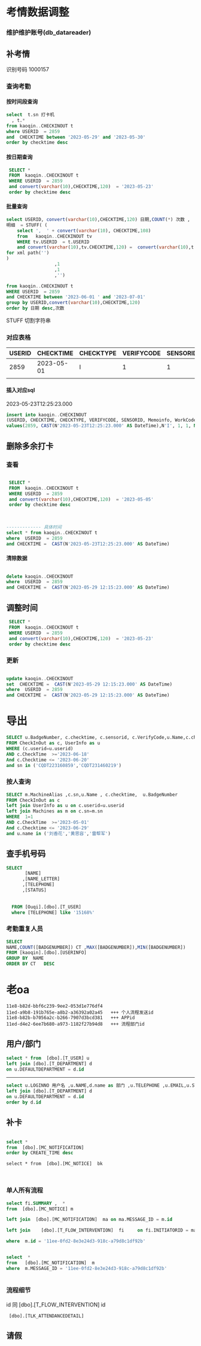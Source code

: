 # 考情数据调整

### 维护维护账号(db_datareader)

 

## 补考情

识别号码  1000157

### 查询考勤

#### 按时间段查询

```sql
select  t.sn 打卡机
  , t.*
from kaoqin..CHECKINOUT t
where USERID  = 2859
and  CHECKTIME between '2023-05-29' and '2023-05-30' 
order by checktime desc


```

#### 按日期查询

```sql
 SELECT * 
 FROM  kaoqin..CHECKINOUT t
 WHERE USERID  = 2859 
 and convert(varchar(10),CHECKTIME,120)  = '2023-05-23'
 order by checktime desc
```

#### 批量查询

```sql
select USERID, convert(varchar(10),CHECKTIME,120) 日期,COUNT(*) 次数 ,
明细  = STUFF( (
    select ',  ' + convert(varchar(10), CHECKTIME,108) 
    from   kaoqin..CHECKINOUT tv 
    WHERE tv.USERID  = t.USERID  
    and convert(varchar(10),tv.CHECKTIME,120) =  convert(varchar(10),t.CHECKTIME,120) 
for xml path('')
)
                  ,1
                  ,1
                  ,'') 

from kaoqin..CHECKINOUT t
WHERE USERID  = 2859 
and CHECKTIME between '2023-06-01 ' and '2023-07-01' 
group by USERID,convert(varchar(10),CHECKTIME,120)
order by 日期 desc,次数  

```

STUFF 切割字符串



 ### 对应表格

| USERID | CHECKTIME  | CHECKTYPE | VERIFYCODE | SENSORID | Memoinfo | WorkCode | sn            | UserExtFmt | mask_flag | temperature |
| ------ | ---------- | --------- | ---------- | -------- | -------- | -------- | ------------- | ---------- | --------- | ----------- |
| 2859   | 2023-05-01 | I         | 1          | 1        | NULL     | 0        | CQDT223160859 | 1          | 0         | 0           |
|        |            |           |            |          |          |          |               |            |           |             |

#### 插入对应sql

2023-05-23T12:25:23.000

```sql
insert into kaoqin..CHECKINOUT
(USERID, CHECKTIME, CHECKTYPE, VERIFYCODE, SENSORID, Memoinfo, WorkCode, sn, UserExtFmt, mask_flag, temperature)
values(2859, CAST(N'2023-05-23T12:25:23.000' AS DateTime),N'I', 1, 1, NULL, N'0', N'CQDT223160859', 1, 0, 0)

```

## 删除多余打卡





### 查看

```sql

 SELECT * 
 FROM  kaoqin..CHECKINOUT t
 WHERE USERID  = 2859 
 and convert(varchar(10),CHECKTIME,120)  = '2023-05-05'
 order by checktime desc
 
 
 
------------- 具体时间
select * from kaoqin..CHECKINOUT t
where  USERID  = 2859 
and CHECKTIME =  CAST(N'2023-05-23T12:25:23.000' AS DateTime)
```

#### 清除数据

```sql

delete kaoqin..CHECKINOUT
where  USERID  = 2859 
and CHECKTIME =  CAST(N'2023-05-29 12:15:23.000' AS DateTime)
```

## 调整时间

```sql
 SELECT * 
 FROM  kaoqin..CHECKINOUT t
 WHERE USERID  = 2859 
 and convert(varchar(10),CHECKTIME,120)  = '2023-05-23'
 order by checktime desc
```

### 更新

```sql

update kaoqin..CHECKINOUT 
set  CHECKTIME =  CAST(N'2023-05-29 12:15:23.000' AS DateTime)
where  USERID  = 2859 
and CHECKTIME =  CAST(N'2023-05-29 12:15:23.000' AS DateTime)
```

# 导出

```sql
SELECT u.BadgeNumber, c.checktime, c.sensorid, c.VerifyCode,u.Name,c.checktype,c.workcode,c.UserExtFmt  
FROM CheckInOut as c, UserInfo as u
WHERE (c.userid=u.userid) 
AND c.CheckTime  >='2023-06-18'
And c.Checktime <= '2023-06-20'
and sn in ('CQDT223160859','CQDT231460219')

```

### 按人查询

```sql
SELECT m.MachineAlias ,c.sn,u.Name , c.checktime,  u.BadgeNumber
FROM CheckInOut as c
left join UserInfo as u on c.userid=u.userid 
left join Machines as m on c.sn=m.sn
WHERE  1=1 
AND c.CheckTime  >='2023-05-01'
And c.Checktime <= '2023-06-29'
and u.name in ('刘香花','黄思容','雷帮军') 	
```

## 查手机号码

```sql
SELECT  
       [NAME]
      ,[NAME_LETTER]
      ,[TELEPHONE]
      ,[STATUS]
 
       
  FROM [Ouqi].[dbo].[T_USER]
  where [TELEPHONE] like '15168%'
```

### 考勤重复人员

```sql
SELECT 
NAME,COUNT([BADGENUMBER]) CT ,MAX([BADGENUMBER]),MIN([BADGENUMBER])
FROM [kaoqin].[dbo].[USERINFO]
GROUP BY  NAME
ORDER BY CT   DESC
```





# 老oa

```
11e8-b82d-bbf6c239-9ee2-053d1e776df4
11ed-a9b8-191b765e-a8b2-a36392a02a45   +++ 个人流程发送id
11e8-b82b-b7056a2c-b266-7907d3bcd381   +++ APPid
11ed-d4e2-6ee7b680-a973-1182f27b94d8   +++ 流程部门id 
```



## 用户/部门

```sql
select * from  [dbo].[T_USER] u
left join [dbo].[T_DEPARTMENT] d
on u.DEFAULTDEPARTMENT = d.id


```

----------

```sql
select u.LOGINNO 用户名 ,u.NAME,d.name as 部门 ,u.TELEPHONE ,u.EMAIL,u.STATUS ,d.LEVELS,d.INDEXCODE ,d.id  from  [dbo].[T_USER] u
left join [dbo].[T_DEPARTMENT] d
on u.DEFAULTDEPARTMENT = d.id
order by d.id
```





## 补卡

```sql

select * 
from  [dbo].[MC_NOTIFICATION] 
order by CREATE_TIME desc
```

```
select * from  [dbo].[MC_NOTICE]  bk

 
```

### 单人所有流程

```sql
select fi.SUMMARY ,  * 
from  [dbo].[MC_NOTICE] m 

left join  [dbo].[MC_NOTIFICATION]  ma on ma.MESSAGE_ID = m.id

left join    [dbo].[T_FLOW_INTERVENTION]  fi     on fi.INITIATORID = ma.SENDER_ID

where  m.id = '11ee-0fd2-8e3e24d3-918c-a79d8c1df92b'



```

```sql
select  * 
from   [dbo].[MC_NOTIFICATION]  m
where  m.MESSAGE_ID = '11ee-0fd2-8e3e24d3-918c-a79d8c1df92b'
 

```



### 流程细节

id 同  [dbo].[T_FLOW_INTERVENTION] id

```
 [dbo].[TLK_ATTENDANCEDETAIL]
```



## 请假

